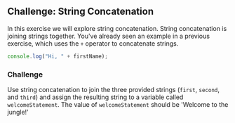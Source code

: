 ## Challenge: String Concatenation

In this exercise we will explore string concatenation. String concatenation is joining strings together. You've already seen an example in a previous exercise, which uses the `+` operator to concatenate strings.

```js
console.log("Hi, " + firstName);
```

### Challenge

Use string concatenation to join the three provided strings (`first`, `second`, and `third`) and assign the resulting string to a variable called `welcomeStatement`. The value of `welcomeStatement` should be 'Welcome to the jungle!'